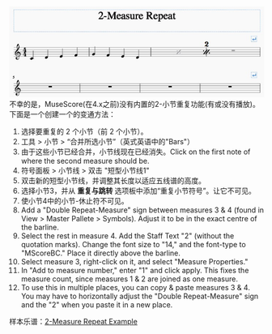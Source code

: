 ![2-Measure Repeat Image](../images/2-Measure%20Repeat%20Image.png)
不幸的是，MuseScore(在4.x之前)没有内置的2-小节重复功能(有或没有播放)。下面是一个创建一个的变通方法：
1. 选择要重复的 2 个小节（前 2 个小节）。
2. 工具 > 小节 > “合并所选小节”（英式英语中的"Bars"）
3. 由于这些小节已经合并，小节线现在已经消失。Click on the first note of where the second measure should be.
4. 符号面板 > 小节线 > 双击 "短型小节线1"
5. 双击新的短型小节线，并调整其长度以适应五线谱的高度。
6. 选择小节3，并从 **重复与跳转** 选项板中添加“重复小节符号”。让它不可见。
7. 使小节4中的小节-休止符不可见。
8. Add a "Double Repeat-Measure" sign between measures 3 & 4 (found in View > Master Pallete > Symbols).  Adjust it to be in the exact centre of the barline.
9. Select the rest in measure 4.  Add the Staff Text "2" (without the quotation marks).  Change the font size to "14," and the font-type to "MScoreBC."  Place it directly above the barline.
10. Select measure 3, right-click on it, and select "Measure Properties."
11. In "Add to measure number," enter "1" and click apply.  This fixes the measure count, since measures 1 & 2 are joined as one measure.
12. To use this in multiple places, you can copy & paste measures 3 & 4.  You may have to horizontally adjust the "Double Repeat-Measure" sign and the "2" when you paste it in a new place.

样本乐谱：[2-Measure Repeat Example](../images/2-Measure%20Repeat%20Example.mscz)
